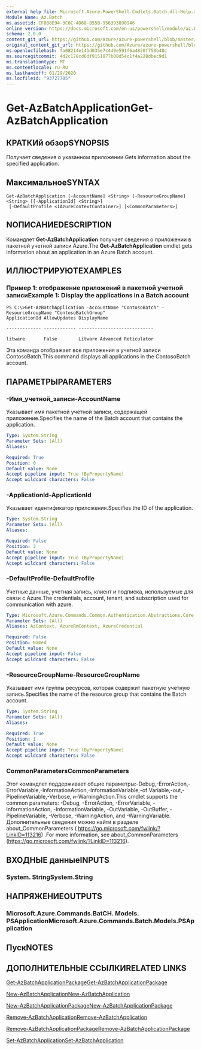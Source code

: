 ```yaml
---
external help file: Microsoft.Azure.PowerShell.Cmdlets.Batch.dll-Help.xml
Module Name: Az.Batch
ms.assetid: CF8B8E94-3C6C-4D68-B55B-956393890946
online version: https://docs.microsoft.com/en-us/powershell/module/az.batch/get-azbatchapplication
schema: 2.0.0
content_git_url: https://github.com/Azure/azure-powershell/blob/master/src/Batch/Batch/help/Get-AzBatchApplication.md
original_content_git_url: https://github.com/Azure/azure-powershell/blob/master/src/Batch/Batch/help/Get-AzBatchApplication.md
ms.openlocfilehash: fa08214e141d035e7c449e591f6a4820f758b48c
ms.sourcegitcommit: 4d2c178cd6df9151877b08d54c1f4a228dbec9d1
ms.translationtype: MT
ms.contentlocale: ru-RU
ms.lasthandoff: 01/29/2020
ms.locfileid: "93727705"
---
```

# <span data-ttu-id="d3d8a-101">Get-AzBatchApplication</span><span class="sxs-lookup"><span data-stu-id="d3d8a-101">Get-AzBatchApplication</span></span>

## <span data-ttu-id="d3d8a-102">КРАТКИй обзор</span><span class="sxs-lookup"><span data-stu-id="d3d8a-102">SYNOPSIS</span></span>
<span data-ttu-id="d3d8a-103">Получает сведения о указанном приложении.</span><span class="sxs-lookup"><span data-stu-id="d3d8a-103">Gets information about the specified application.</span></span>

## <span data-ttu-id="d3d8a-104">Максимальное</span><span class="sxs-lookup"><span data-stu-id="d3d8a-104">SYNTAX</span></span>

```
Get-AzBatchApplication [-AccountName] <String> [-ResourceGroupName] <String> [[-ApplicationId] <String>]
 [-DefaultProfile <IAzureContextContainer>] [<CommonParameters>]
```

## <span data-ttu-id="d3d8a-105">NОПИСАНИЕ</span><span class="sxs-lookup"><span data-stu-id="d3d8a-105">DESCRIPTION</span></span>
<span data-ttu-id="d3d8a-106">Командлет **Get-AzBatchApplication** получает сведения о приложении в пакетной учетной записи Azure.</span><span class="sxs-lookup"><span data-stu-id="d3d8a-106">The **Get-AzBatchApplication** cmdlet gets information about an application in an Azure Batch account.</span></span>

## <span data-ttu-id="d3d8a-107">ИЛЛЮСТРИРУЮТ</span><span class="sxs-lookup"><span data-stu-id="d3d8a-107">EXAMPLES</span></span>

### <span data-ttu-id="d3d8a-108">Пример 1: отображение приложений в пакетной учетной записи</span><span class="sxs-lookup"><span data-stu-id="d3d8a-108">Example 1: Display the applications in a Batch account</span></span>
```
PS C:\>Get-AzBatchApplication -AccountName "ContosoBatch" -ResourceGroupName "ContosoBatchGroup"
ApplicationId AllowUpdates DisplayName

------------- ------------ ----------------------------

litware       False        Litware Advanced Reticulator
```

<span data-ttu-id="d3d8a-109">Эта команда отображает все приложения в учетной записи ContosoBatch.</span><span class="sxs-lookup"><span data-stu-id="d3d8a-109">This command displays all applications in the ContosoBatch account.</span></span>

## <span data-ttu-id="d3d8a-110">ПАРАМЕТРЫ</span><span class="sxs-lookup"><span data-stu-id="d3d8a-110">PARAMETERS</span></span>

### <span data-ttu-id="d3d8a-111">-Имя_учетной_записи</span><span class="sxs-lookup"><span data-stu-id="d3d8a-111">-AccountName</span></span>
<span data-ttu-id="d3d8a-112">Указывает имя пакетной учетной записи, содержащей приложение.</span><span class="sxs-lookup"><span data-stu-id="d3d8a-112">Specifies the name of the Batch account that contains the application.</span></span>

```yaml
Type: System.String
Parameter Sets: (All)
Aliases:

Required: True
Position: 0
Default value: None
Accept pipeline input: True (ByPropertyName)
Accept wildcard characters: False
```

### <span data-ttu-id="d3d8a-113">-ApplicationId</span><span class="sxs-lookup"><span data-stu-id="d3d8a-113">-ApplicationId</span></span>
<span data-ttu-id="d3d8a-114">Указывает идентификатор приложения.</span><span class="sxs-lookup"><span data-stu-id="d3d8a-114">Specifies the ID of the application.</span></span>

```yaml
Type: System.String
Parameter Sets: (All)
Aliases:

Required: False
Position: 2
Default value: None
Accept pipeline input: True (ByPropertyName)
Accept wildcard characters: False
```

### <span data-ttu-id="d3d8a-115">-DefaultProfile</span><span class="sxs-lookup"><span data-stu-id="d3d8a-115">-DefaultProfile</span></span>
<span data-ttu-id="d3d8a-116">Учетные данные, учетная запись, клиент и подписка, используемые для связи с Azure.</span><span class="sxs-lookup"><span data-stu-id="d3d8a-116">The credentials, account, tenant, and subscription used for communication with azure.</span></span>

```yaml
Type: Microsoft.Azure.Commands.Common.Authentication.Abstractions.Core.IAzureContextContainer
Parameter Sets: (All)
Aliases: AzContext, AzureRmContext, AzureCredential

Required: False
Position: Named
Default value: None
Accept pipeline input: False
Accept wildcard characters: False
```

### <span data-ttu-id="d3d8a-117">-ResourceGroupName</span><span class="sxs-lookup"><span data-stu-id="d3d8a-117">-ResourceGroupName</span></span>
<span data-ttu-id="d3d8a-118">Указывает имя группы ресурсов, которая содержит пакетную учетную запись.</span><span class="sxs-lookup"><span data-stu-id="d3d8a-118">Specifies the name of the resource group that contains the Batch account.</span></span>

```yaml
Type: System.String
Parameter Sets: (All)
Aliases:

Required: True
Position: 1
Default value: None
Accept pipeline input: True (ByPropertyName)
Accept wildcard characters: False
```

### <span data-ttu-id="d3d8a-119">CommonParameters</span><span class="sxs-lookup"><span data-stu-id="d3d8a-119">CommonParameters</span></span>
<span data-ttu-id="d3d8a-120">Этот командлет поддерживает общие параметры:-Debug,-ErrorAction,-ErrorVariable,-InformationAction,-InformationVariable,-of Variable,-out,-PipelineVariable,-Verbose, и-WarningAction.</span><span class="sxs-lookup"><span data-stu-id="d3d8a-120">This cmdlet supports the common parameters: -Debug, -ErrorAction, -ErrorVariable, -InformationAction, -InformationVariable, -OutVariable, -OutBuffer, -PipelineVariable, -Verbose, -WarningAction, and -WarningVariable.</span></span> <span data-ttu-id="d3d8a-121">Дополнительные сведения можно найти в разделе about_CommonParameters ( https://go.microsoft.com/fwlink/?LinkID=113216) .</span><span class="sxs-lookup"><span data-stu-id="d3d8a-121">For more information, see about_CommonParameters (https://go.microsoft.com/fwlink/?LinkID=113216).</span></span>

## <span data-ttu-id="d3d8a-122">ВХОДНЫЕ данные</span><span class="sxs-lookup"><span data-stu-id="d3d8a-122">INPUTS</span></span>

### <span data-ttu-id="d3d8a-123">System. String</span><span class="sxs-lookup"><span data-stu-id="d3d8a-123">System.String</span></span>

## <span data-ttu-id="d3d8a-124">НАПРЯЖЕНИЕ</span><span class="sxs-lookup"><span data-stu-id="d3d8a-124">OUTPUTS</span></span>

### <span data-ttu-id="d3d8a-125">Microsoft.Azure.Commands.BatCH. Models. PSApplication</span><span class="sxs-lookup"><span data-stu-id="d3d8a-125">Microsoft.Azure.Commands.Batch.Models.PSApplication</span></span>

## <span data-ttu-id="d3d8a-126">Пуск</span><span class="sxs-lookup"><span data-stu-id="d3d8a-126">NOTES</span></span>

## <span data-ttu-id="d3d8a-127">ДОПОЛНИТЕЛЬНЫЕ ССЫЛКИ</span><span class="sxs-lookup"><span data-stu-id="d3d8a-127">RELATED LINKS</span></span>

[<span data-ttu-id="d3d8a-128">Get-AzBatchApplicationPackage</span><span class="sxs-lookup"><span data-stu-id="d3d8a-128">Get-AzBatchApplicationPackage</span></span>](./Get-AzBatchApplicationPackage.md)

[<span data-ttu-id="d3d8a-129">New-AzBatchApplication</span><span class="sxs-lookup"><span data-stu-id="d3d8a-129">New-AzBatchApplication</span></span>](./New-AzBatchApplication.md)

[<span data-ttu-id="d3d8a-130">New-AzBatchApplicationPackage</span><span class="sxs-lookup"><span data-stu-id="d3d8a-130">New-AzBatchApplicationPackage</span></span>](./New-AzBatchApplicationPackage.md)

[<span data-ttu-id="d3d8a-131">Remove-AzBatchApplication</span><span class="sxs-lookup"><span data-stu-id="d3d8a-131">Remove-AzBatchApplication</span></span>](./Remove-AzBatchApplication.md)

[<span data-ttu-id="d3d8a-132">Remove-AzBatchApplicationPackage</span><span class="sxs-lookup"><span data-stu-id="d3d8a-132">Remove-AzBatchApplicationPackage</span></span>](./Remove-AzBatchApplicationPackage.md)

[<span data-ttu-id="d3d8a-133">Set-AzBatchApplication</span><span class="sxs-lookup"><span data-stu-id="d3d8a-133">Set-AzBatchApplication</span></span>](./Set-AzBatchApplication.md)


